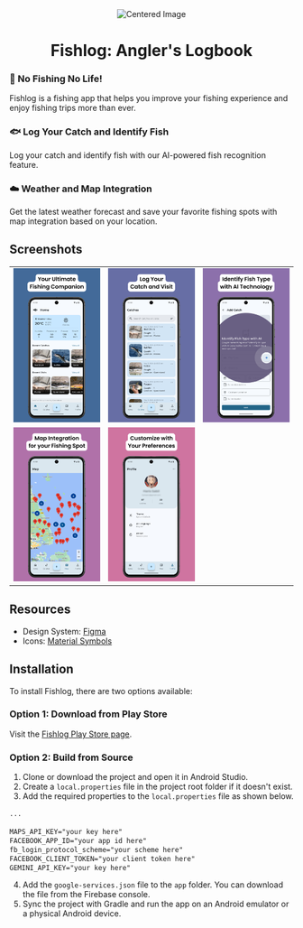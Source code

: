 <div align="center">
  <img src="https://github.com/harissabil/Fishlog/blob/master/app/src/main/ic_launcher-playstore.png" width="150" alt="Centered Image">
  <h1>Fishlog: Angler's Logbook</h1>
</div>

### 🎣 No Fishing No Life!
Fishlog is a fishing app that helps you improve your fishing experience and enjoy fishing trips more than ever.

### 🐟 Log Your Catch and Identify Fish
Log your catch and identify fish with our AI-powered fish recognition feature.

### ☁️ Weather and Map Integration
Get the latest weather forecast and save your favorite fishing spots with map integration based on your location.

## Screenshots

<table>
  <tbody>
    <tr>
      <td><img src="assets/screenshot/1.png?raw=true"/></td>
      <td><img src="assets/screenshot/2.png?raw=true"/></td>
      <td><img src="assets/screenshot/3.png?raw=true"/></td>
    </tr>
    <tr>
      <td><img src="assets/screenshot/4.png?raw=true"/></td>
      <td><img src="assets/screenshot/5.png?raw=true"/></td>
    </tr>
  </tbody>
</table>

## Resources

- Design System: [Figma](https://www.figma.com/design/VngcbkBgQl61ig4quofS8x/Fishlog-Design-System?node-id=305%3A24951&t=CzBpYSH4aaKEsglC-1)
- Icons: [Material Symbols](https://fonts.google.com/icons)

## Installation

To install Fishlog, there are two options available:

### Option 1: Download from Play Store

Visit the [Fishlog Play Store page](https://play.google.com/store/apps/details?id=com.harissabil.fisch).

### Option 2: Build from Source

1. Clone or download the project and open it in Android Studio.
2. Create a `local.properties` file in the project root folder if it doesn't exist.
3. Add the required properties to the `local.properties` file as shown below.

```android
...

MAPS_API_KEY="your key here"
FACEBOOK_APP_ID="your app id here"
fb_login_protocol_scheme="your scheme here"
FACEBOOK_CLIENT_TOKEN="your client token here"
GEMINI_API_KEY="your key here"
```
4. Add the `google-services.json` file to the `app` folder. You can download the file from the Firebase console.
5. Sync the project with Gradle and run the app on an Android emulator or a physical Android device.
